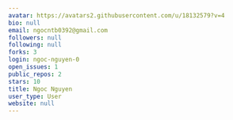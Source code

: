 ```yaml
---
avatar: https://avatars2.githubusercontent.com/u/18132579?v=4
bio: null
email: ngocntb0392@gmail.com
followers: null
following: null
forks: 3
login: ngoc-nguyen-0
open_issues: 1
public_repos: 2
stars: 10
title: Ngoc Nguyen
user_type: User
website: null
---
```

